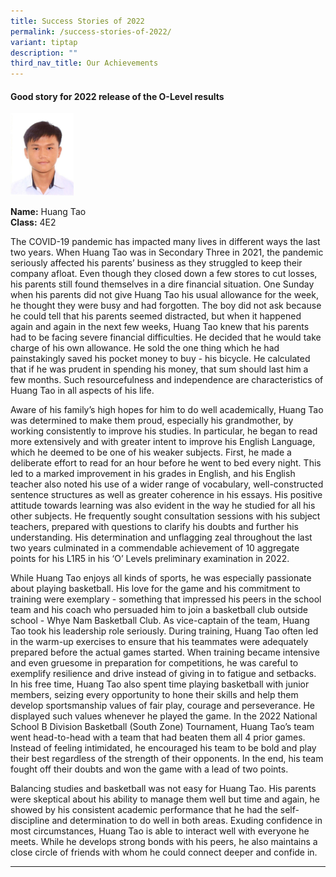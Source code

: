 ```yaml
---
title: Success Stories of 2022
permalink: /success-stories-of-2022/
variant: tiptap
description: ""
third_nav_title: Our Achievements
---
```

<h4><strong>Good story for 2022 release of the O-Level results</strong></h4>
<p></p>
<div class="isomer-image-wrapper">
<img style="width: 20%;" height="auto" width="100%" alt="" src="/images/HUANG_TAO.jpg">
</div>
<p><strong>Name:</strong> Huang Tao
<br><strong>Class:</strong> 4E2</p>
<p>The COVID-19 pandemic has impacted many lives in different ways the last
two years. When Huang Tao was in Secondary Three in 2021, the pandemic
seriously affected his parents’ business as they struggled to keep their
company afloat. Even though they closed down a few stores to cut losses,
his parents still found themselves in a dire financial situation. One Sunday
when his parents did not give Huang Tao his usual allowance for the week,
he thought they were busy and had forgotten. The boy did not ask because
he could tell that his parents seemed distracted, but when it happened
again and again in the next few weeks, Huang Tao knew that his parents
had to be facing severe financial difficulties. He decided that he would
take charge of his own allowance. He sold the one thing which he had painstakingly
saved his pocket money to buy - his bicycle. He calculated that if he was
prudent in spending his money, that sum should last him a few months. Such
resourcefulness and independence are characteristics of Huang Tao in all
aspects of his life.</p>
<p>Aware of his family’s high hopes for him to do well academically, Huang
Tao was determined to make them proud, especially his grandmother, by working
consistently to improve his studies. In particular, he began to read more
extensively and with greater intent to improve his English Language, which
he deemed to be one of his weaker subjects. First, he made a deliberate
effort to read for an hour before he went to bed every night. This led
to a marked improvement in his grades in English, and his English teacher
also noted his use of a wider range of vocabulary, well-constructed sentence
structures as well as greater coherence in his essays. His positive attitude
towards learning was also evident in the way he studied for all his other
subjects. He frequently sought consultation sessions with his subject teachers,
prepared with questions to clarify his doubts and further his understanding.
His determination and unflagging zeal throughout the last two years culminated
in a commendable achievement of 10 aggregate points for his L1R5 in his
‘O’ Levels preliminary examination in 2022.</p>
<p>While Huang Tao enjoys all kinds of sports, he was especially passionate
about playing basketball. His love for the game and his commitment to training
were exemplary - something that impressed his peers in the school team
and his coach who persuaded him to join a basketball club outside school
- Whye Nam Basketball Club. As vice-captain of the team, Huang Tao took
his leadership role seriously. During training, Huang Tao often led in
the warm-up exercises to ensure that his teammates were adequately prepared
before the actual games started. When training became intensive and even
gruesome in preparation for competitions, he was careful to exemplify resilience
and drive instead of giving in to fatigue and setbacks. In his free time,
Huang Tao also spent time playing basketball with junior members, seizing
every opportunity to hone their skills and help them develop sportsmanship
values of fair play, courage and perseverance. He displayed such values
whenever he played the game. In the 2022 National School B Division Basketball
(South Zone) Tournament, Huang Tao’s team went head-to-head with a team
that had beaten them all 4 prior games. Instead of feeling intimidated,
he encouraged his team to be bold and play their best regardless of the
strength of their opponents. In the end, his team fought off their doubts
and won the game with a lead of two points.</p>
<p>Balancing studies and basketball was not easy for Huang Tao. His parents
were skeptical about his ability to manage them well but time and again,
he showed by his consistent academic performance that he had the self-discipline
and determination to do well in both areas. Exuding confidence in most
circumstances, Huang Tao is able to interact well with everyone he meets.
While he develops strong bonds with his peers, he also maintains a close
circle of friends with whom he could connect deeper and confide in.</p>
<hr>
<p></p>
<p></p>
<p></p>